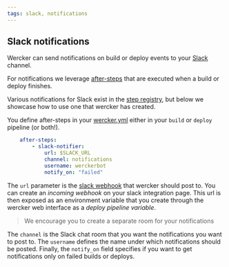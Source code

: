 ```yaml
---
tags: slack, notifications
---
```


## Slack notifications

Wercker can send notifications on build or deploy events to your
[Slack](http://slack.com) channel.

For notifications we leverage [after-steps](/docs/steps/after-steps.html) that
are executed when a build or deploy finishes.

Various notifications for Slack exist in the [step registry](https://app.wercker.com/#explore/steps),
but below we showcase how to use one that wercker has created.

You define after-steps in your [wercker.yml](/docs/wercker-yml/creating-a-yml.html)
either in your `build` or `deploy` pipeline (or both!).

```yaml
    after-steps:
        - slack-notifier:
            url: $SLACK_URL
            channel: notifications
            username: werckerbot
            notify_on: "failed"
```

The `url` parameter is the [slack webhook](https://api.slack.com/incoming-webhooks) that wercker should post to.
You can create an *incoming webhook* on your slack integration page.
This url is then exposed as an environment variable that you create through the
wercker web interface as a *deploy pipeline variable*.

> We encourage you to create a separate room for your notifications

The `channel` is the Slack chat room that you want the notifications you want to post to.
The `username` defines the name under which notifications should be posted.
Finally, the `notify_on` field specifies if you want to get notifications only on failed
builds or deploys.

